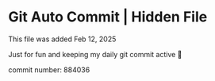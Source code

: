 # Git Auto Commit | Hidden File

This file was added Feb 12, 2025

Just for fun and keeping my daily git commit active 🤪

commit number: 884036
